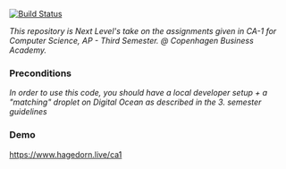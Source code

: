 [![Build Status](https://travis-ci.com/muniaxe/next-level-ca-one.svg?branch=master)](https://travis-ci.com/muniaxe/next-level-ca-one)

*This repository is Next Level's take on the assignments given in CA-1 for Computer Science, AP - Third Semester. @ Copenhagen Business Academy.*

### Preconditions
*In order to use this code, you should have a local developer setup + a "matching" droplet on Digital Ocean as described in the 3. semester guidelines* 

### Demo
https://www.hagedorn.live/ca1 
